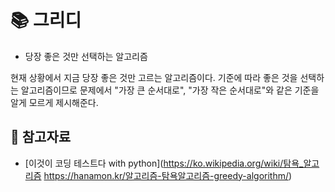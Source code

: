 # 📚 그리디
* 당장 좋은 것만 선택하는 알고리즘

현재 상황에서 지금 당장 좋은 것만 고르는 알고리즘이다.
기준에 따라 좋은 것을 선택하는 알고리즘이므로 문제에서 "가장 큰 순서대로", "가장 작은 순서대로"와 같은 기준을 알게 모르게 제시해준다.

## 📌 참고자료
* [이것이 코딩 테스트다 with python](https://ko.wikipedia.org/wiki/탐욕_알고리즘 https://hanamon.kr/알고리즘-탐욕알고리즘-greedy-algorithm/)